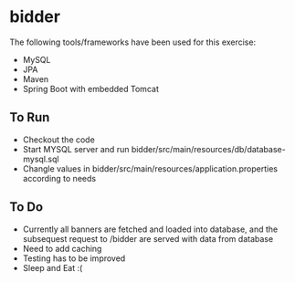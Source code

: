 # bidder

The following tools/frameworks have been used for this exercise:

* MySQL
* JPA
* Maven
* Spring Boot with embedded Tomcat


## To Run
* Checkout the code
* Start MYSQL server and run bidder/src/main/resources/db/database-mysql.sql
* Changle values in bidder/src/main/resources/application.properties according to needs



## To Do

* Currently all banners are fetched and loaded into database, and the subsequest request to /bidder are served with data from database
* Need to add caching
* Testing has to be improved
* Sleep and Eat :(
